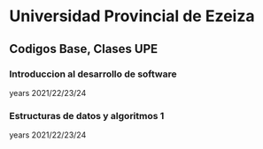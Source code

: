 # Universidad Provincial de Ezeiza

## Codigos Base, Clases UPE

### Introduccion al desarrollo de software
years 2021/22/23/24

### Estructuras de datos y algoritmos 1
years 2021/22/23/24
